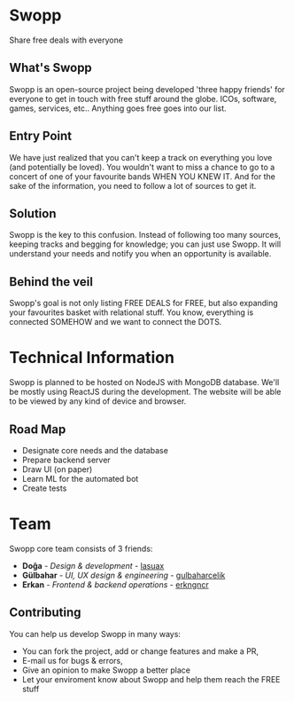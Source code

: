 # Swopp
Share free deals with everyone

## What's Swopp
Swopp is an open-source project being developed 'three happy friends' for everyone to get in touch with free stuff around the globe. ICOs, software, games, services, etc.. Anything goes free goes into our list.

## Entry Point
We have just realized that you can't keep a track on everything you love (and potentially be loved). You wouldn't want to miss a chance to go to a concert of one of your favourite bands WHEN YOU KNEW IT. And for the sake of the information, you need to follow a lot of sources to get it.

## Solution
Swopp is the key to this confusion. Instead of following too many sources, keeping tracks and begging for knowledge; you can just use Swopp. It will understand your needs and notify you when an opportunity is available.

## Behind the veil
Swopp's goal is not only listing FREE DEALS for FREE, but also expanding your favourites basket with relational stuff. You know, everything is connected SOMEHOW and we want to connect the DOTS.

# Technical Information
Swopp is planned to be hosted on NodeJS with MongoDB database. We'll be mostly using ReactJS during the development. The website will be able to be viewed by any kind of device and browser.

## Road Map
* Designate core needs and the database
* Prepare backend server
* Draw UI (on paper)
* Learn ML for the automated bot
* Create tests

# Team
Swopp core team consists of 3 friends:
* **Doğa** - *Design & development* - [lasuax](https://github.com/lasuax)
* **Gülbahar** - *UI, UX design & engineering* - [gulbaharcelik](https://github.com/gulbaharcelik)
* **Erkan** - *Frontend & backend operations* - [erkngncr](https://github.com/erkngncr)

## Contributing
You can help us develop Swopp in many ways: 
- You can fork the project, add or change features and make a PR, 
- E-mail us for bugs & errors, 
- Give an opinion to make Swopp a better place
- Let your enviroment know about Swopp and help them reach the FREE stuff
